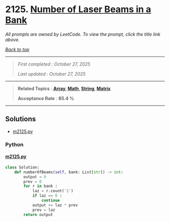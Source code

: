# 2125. [Number of Laser Beams in a Bank](<https://leetcode.com/problems/number-of-laser-beams-in-a-bank>)

*All prompts are owned by LeetCode. To view the prompt, click the title link above.*

*[Back to top](<../README.md>)*

------

> *First completed : October 27, 2025*
>
> *Last updated : October 27, 2025*

------

> **Related Topics** : **[Array](<by_topic/Array.md>), [Math](<by_topic/Math.md>), [String](<by_topic/String.md>), [Matrix](<by_topic/Matrix.md>)**
>
> **Acceptance Rate** : **85.4 %**

------

## Solutions

- [m2125.py](<../my-submissions/m2125.py>)
### Python
#### [m2125.py](<../my-submissions/m2125.py>)
```Python
class Solution:
    def numberOfBeams(self, bank: List[str]) -> int:
        output = 0
        prev = 0
        for r in bank :
            laz = r.count('1')
            if laz == 0 :
                continue
            output += laz * prev
            prev = laz
        return output
```

